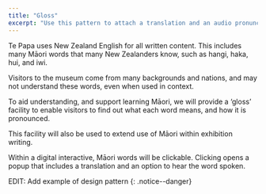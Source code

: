 ```yaml
---
title: "Gloss"
excerpt: "Use this pattern to attach a translation and an audio pronunciation guide to single words in a sentence."
---
```


Te Papa uses New Zealand English for all written content. This includes many Māori words that many New Zealanders know, such as hangi, haka, hui, and iwi.

Visitors to the museum come from many backgrounds and nations, and may not understand these words, even when used in context.

To aid understanding, and support learning Māori, we will provide a ‘gloss’ facility to enable visitors to find out what each word means, and how it is pronounced.

This facility will also be used to extend use of Māori within exhibition writing.

Within a digital interactive, Māori words will be clickable. Clicking opens a popup that includes a translation and an option to hear the word spoken.

EDIT: Add example of design pattern
{: .notice--danger}
